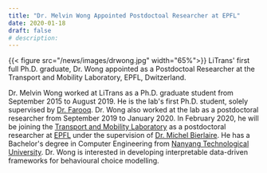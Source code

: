 ```yaml
---
title: "Dr. Melvin Wong Appointed Postdoctoal Researcher at EPFL"
date: 2020-01-18
draft: false
# description:
---
```

<!-- ![](../images/melvin-epfl.jpg) -->
{{< figure src="/news/images/drwong.jpg" width="65%">}}
LiTrans' first full Ph.D. graduate, Dr. Wong appointed as a Postdoctoal Researcher at the Transport and Mobility Laboratory, EPFL, Dwitzerland.


<!--more-->

Dr. Melvin Wong worked at LiTrans as a Ph.D. graduate student from September 2015 to August 2019. He is the lab's first Ph.D. student, solely supervised by [Dr. Farooq](https://litrans.ca/team/farooq-b/). Dr. Wong also worked at the lab as a postdoctoral researcher from September 2019 to January 2020. In February 2020, he will be joining the [Transport and Mobility Laboratory](https://www.epfl.ch/labs/transp-or/) as a postdoctoral researcher at [EPFL](https://www.epfl.ch/) under the supervision of [Dr. Michel Bierlaire](http://people.epfl.ch/michel.bierlaire). He has a Bachelor's degree in Computer Engineering from [Nanyang Technological University](www.ntu.edu.sg). Dr. Wong is interested in developing interpretable data-driven frameworks for behavioural choice modelling.
